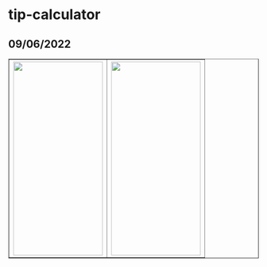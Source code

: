 # tip-calculator
## 09/06/2022


<table border = 1 align = center>
    <tr>
      <th colspan = 25 align="center"><img src="https://user-images.githubusercontent.com/65494126/188925646-b5050bdc-b9a0-4cb4-b590-4ffaadfd05d2.png" height=389.5652 width=180></img> </th>
      <th colspan = 25 align="center"><img src="https://user-images.githubusercontent.com/65494126/188925655-a1aee67b-faac-4e7d-9c0c-c6068bdf05da.png" height=389.5652 width=180></img> </th>
    </tr>
</table>
